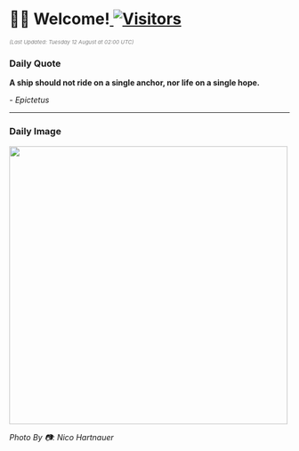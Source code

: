 <h1>👋🏽 Welcome!<a href="https://github.com/OmitNomis/"> <img src="https://visitor-badge.laobi.icu/badge?page_id=OmitNomis" alt="Visitors"></a></h1>

<i><p style="font-size: 0.6rem; color:gray">(Last Updated: Tuesday 12 August at 02:00 UTC)</p></i>

<h3> Daily Quote </h3>
<b><p>A ship should not ride on a single anchor, nor life on a single hope.</p></b>
<i><caption style="font-size: 0.8rem; color:gray;">- Epictetus</caption></i>


<hr>

<h3>Daily Image</h3>
<a href="https://images.pexels.com/photos/33350503/pexels-photo-33350503.jpeg" target="_blank"><img style="height:500px;" src="https://images.pexels.com/photos/33350503/pexels-photo-33350503.jpeg"/></a>

<i><caption style="font-size: 0.8rem; color:gray;"> Photo By 📷: Nico Hartnauer</caption></i>

